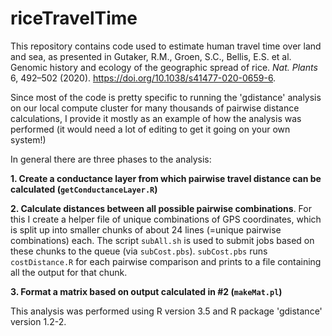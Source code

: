 # riceTravelTime

This repository contains code used to estimate human travel time over land and sea, as presented in Gutaker, R.M., Groen, S.C., Bellis, E.S. et al. Genomic history and ecology of the geographic spread of rice. *Nat. Plants* 6, 492–502 (2020). https://doi.org/10.1038/s41477-020-0659-6.

Since most of the code is pretty specific to running the 'gdistance' analysis on our local compute cluster for many thousands of pairwise distance calculations, I provide it mostly as an example of how the analysis was performed (it would need a lot of editing to get it going on your own system!)

In general there are three phases to the analysis:

**1. Create a conductance layer from which pairwise travel distance can be calculated (`getConductanceLayer.R`)**

**2. Calculate distances between all possible pairwise combinations**. For this I create a helper file of unique combinations of GPS coordinates, which is split up into smaller chunks of about 24 lines (=unique pairwise combinations) each. The script `subAll.sh` is used to submit jobs based on these chunks to the queue (via `subCost.pbs`). `subCost.pbs` runs `costDistance.R` for each pairwise comparison and prints to a file containing all the output for that chunk.

**3. Format a matrix based on output calculated in #2 (`makeMat.pl`)**

This analysis was performed using R version 3.5 and R package 'gdistance' version 1.2-2.
